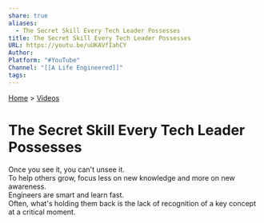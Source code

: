 ```yaml
---  
share: true  
aliases:  
  - The Secret Skill Every Tech Leader Possesses  
title: The Secret Skill Every Tech Leader Possesses  
URL: https://youtu.be/uUKAVfIahCY  
Author:   
Platform: "#YouTube"  
Channel: "[[A Life Engineered]]"  
tags:   
---  
```

[Home](../index.md) > [Videos](./index.md)  
# The Secret Skill Every Tech Leader Possesses  
Once you see it, you can't unsee it.  
To help others grow, focus less on new knowledge and more on new awareness.  
Engineers are smart and learn fast.  
Often, what's holding them back is the lack of recognition of a key concept at a critical moment.   
